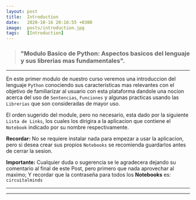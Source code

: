 ```yaml
---
layout: post
title:  Introduction
date:   2020-10-16 20:16:55 +0300
image:  posts/introduction.jpg
tags:   [Introduction]
---
```

> <h3><strong>"Modulo Basico de Python: Aspectos basicos del lenguaje y sus librerias mas fundamentales".</strong></h3>

***

En este primer modulo de nuestro curso veremos una introduccion del lenguaje ```Python``` conociendo sus caracteristicas mas relevantes con el objetivo de
familiarizar al usuario con esta plataforma dandole una nocion acerca del uso de ```Sentencias```, ```Funciones``` y algunas practicas usando las ```Librerias``` que son consideradas de mayor uso. 


El orden sugerido del module, pero no necesario, esta dado por la siguiente ```Lista de Links```, los cuales los dirigira a la aplicacion que contiene el ```Notebook``` indicado por su nombre respectivamente. 


__Recordar:__ No se requiere instalar nada para empezar a usar la aplicacion, pero si desea crear sus propios ```Notebooks``` se recomienda guardarlos antes de cerrar la sesion.


__Importante:__ Cualquier duda o sugerencia se le agradecera dejando su comentario al final de este Post, pero primero que nada aprovechar al maximo; Y recordar que la contraseña para todos los __Notebooks__ es:   ```circuitalminds```

***

<div id="module_0"></div>

***

<script>
var notebooks;
var module = "module_0";
let requestURL = 'https://raw.githubusercontent.com/alanmatzumiya/engineering-basic/main/notebooks_data.json';
let requestData = new XMLHttpRequest();
requestData.open('GET', requestURL);
requestData.responseType = 'json';
requestData.send();

requestData.onload = function() {
    const jsonData = requestData.response;
    notebooks = jsonData[module];        
    var text = "<ul>";
    for (var j = 0; j < notebooks.length; j++) {
            text += '<li><p><a href="' + notebooks[j]["url_app"] + '">' + notebooks[j]["name"].replace(".ipynb", "") + '</a></p></li>';   
    }                               
    document.getElementById(module).innerHTML = text + '</ul>';
};
</script>
